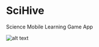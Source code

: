 # SciHive
Science Mobile Learning Game App

![alt text](https://images.unsplash.com/photo-1502759683299-cdcd6974244f?auto=format&fit=crop&w=440&h=220&q=60)
